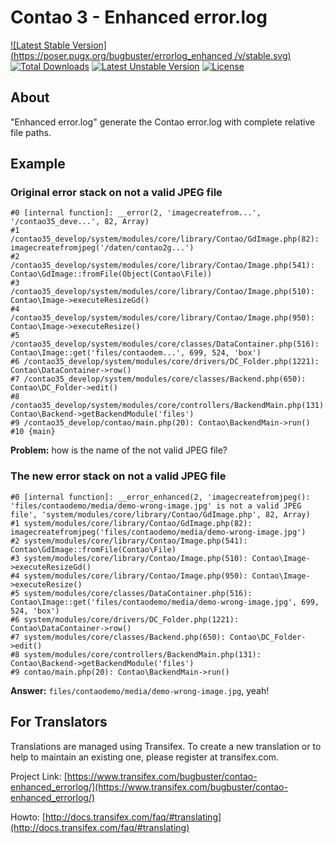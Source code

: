 # Contao 3 - Enhanced error.log

[![Latest Stable Version](https://poser.pugx.org/bugbuster/errorlog_enhanced
/v/stable.svg)](https://packagist.org/packages/bugbuster/errorlog_enhanced) [![Total Downloads](https://poser.pugx.org/bugbuster/errorlog_enhanced/downloads.svg)](https://packagist.org/packages/bugbuster/errorlog_enhanced) [![Latest Unstable Version](https://poser.pugx.org/bugbuster/errorlog_enhanced/v/unstable.svg)](https://packagist.org/packages/bugbuster/errorlog_enhanced) [![License](https://poser.pugx.org/bugbuster/errorlog_enhanced/license.svg)](https://packagist.org/packages/bugbuster/errorlog_enhanced)


## About

"Enhanced error.log" generate the Contao error.log with complete relative file paths.


## Example

### Original error stack on not a valid JPEG file

```
#0 [internal function]: __error(2, 'imagecreatefrom...', '/contao35_deve...', 82, Array)
#1 /contao35_develop/system/modules/core/library/Contao/GdImage.php(82): imagecreatefromjpeg('/daten/contao2g...')
#2 /contao35_develop/system/modules/core/library/Contao/Image.php(541): Contao\GdImage::fromFile(Object(Contao\File))
#3 /contao35_develop/system/modules/core/library/Contao/Image.php(510): Contao\Image->executeResizeGd()
#4 /contao35_develop/system/modules/core/library/Contao/Image.php(950): Contao\Image->executeResize()
#5 /contao35_develop/system/modules/core/classes/DataContainer.php(516): Contao\Image::get('files/contaodem...', 699, 524, 'box')
#6 /contao35_develop/system/modules/core/drivers/DC_Folder.php(1221): Contao\DataContainer->row()
#7 /contao35_develop/system/modules/core/classes/Backend.php(650): Contao\DC_Folder->edit()
#8 /contao35_develop/system/modules/core/controllers/BackendMain.php(131): Contao\Backend->getBackendModule('files')
#9 /contao35_develop/contao/main.php(20): Contao\BackendMain->run()
#10 {main}
```

**Problem:** how is the name of the not valid JPEG file?

### The new error stack on not a valid JPEG file

```
#0 [internal function]: __error_enhanced(2, 'imagecreatefromjpeg(): 'files/contaodemo/media/demo-wrong-image.jpg' is not a valid JPEG file', 'system/modules/core/library/Contao/GdImage.php', 82, Array)
#1 system/modules/core/library/Contao/GdImage.php(82): imagecreatefromjpeg('files/contaodemo/media/demo-wrong-image.jpg')
#2 system/modules/core/library/Contao/Image.php(541): Contao\GdImage::fromFile(Contao\File)
#3 system/modules/core/library/Contao/Image.php(510): Contao\Image->executeResizeGd()
#4 system/modules/core/library/Contao/Image.php(950): Contao\Image->executeResize()
#5 system/modules/core/classes/DataContainer.php(516): Contao\Image::get('files/contaodemo/media/demo-wrong-image.jpg', 699, 524, 'box')
#6 system/modules/core/drivers/DC_Folder.php(1221): Contao\DataContainer->row()
#7 system/modules/core/classes/Backend.php(650): Contao\DC_Folder->edit()
#8 system/modules/core/controllers/BackendMain.php(131): Contao\Backend->getBackendModule('files')
#9 contao/main.php(20): Contao\BackendMain->run()
```

**Answer:** `files/contaodemo/media/demo-wrong-image.jpg`, yeah!


## For Translators
Translations are managed using Transifex. To create a new translation or to help to maintain an existing one, please register at transifex.com.

Project Link: [https://www.transifex.com/bugbuster/contao-enhanced_errorlog/](https://www.transifex.com/bugbuster/contao-enhanced_errorlog/)

Howto: [http://docs.transifex.com/faq/#translating](http://docs.transifex.com/faq/#translating)
